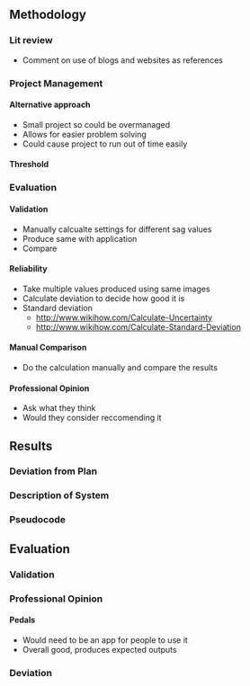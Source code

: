 ## Methodology
### Lit review
 - Comment on use of blogs and websites as references

### Project Management
#### Alternative approach
 - Small project so could be overmanaged
 - Allows for easier problem solving
 - Could cause project to run out of time easily

#### Threshold

### Evaluation
#### Validation
 - Manually calcualte settings for different sag values
 - Produce same with application
 - Compare

#### Reliability
 - Take multiple values produced using same images
 - Calculate deviation to decide how good it is
 - Standard deviation
     - http://www.wikihow.com/Calculate-Uncertainty
     - http://www.wikihow.com/Calculate-Standard-Deviation

#### Manual Comparison
 - Do the calculation manually and compare the results

#### Professional Opinion
 - Ask what they think
 - Would they consider reccomending it

## Results
### Deviation from Plan

### Description of System

### Pseudocode

## Evaluation
### Validation

### Professional Opinion
 #### Pedals
  - Would need to be an app for people to use it
  - Overall good, produces expected outputs

### Deviation
